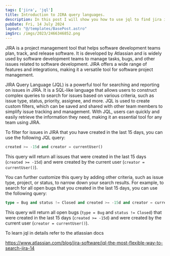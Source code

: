```yaml
---
tags: ['jira', 'jql']
title: Introduction to JIRA query languages.
description: In this post I will show you how to use jql to find jira issues.
pubDate: Fri, 14 July 2024
layout: "@/templates/BasePost.astro"
imgSrc: /imgs/2023/2466346852.png
---
```

JIRA is a project management tool that helps software development teams plan, track, and release software. It is developed by Atlassian and is widely used by software development teams to manage tasks, bugs, and other issues related to software development. JIRA offers a wide range of features and integrations, making it a versatile tool for software project management.


JIRA Query Language (JQL) is a powerful tool for searching and reporting on issues in JIRA. It is a SQL-like language that allows users to construct complex queries to search for issues based on various criteria, such as issue type, status, priority, assignee, and more. JQL is used to create custom filters, which can be saved and shared with other team members to simplify issue tracking and management. With JQL, users can quickly and easily retrieve the information they need, making it an essential tool for any team using JIRA.


To filter for issues in JIRA that you have created in the last 15 days, you can use the following JQL query:


```sql
created >= -15d and creator = currentUser()
```
This query will return all issues that were created in the last 15 days (`created >= -15d`) and were created by the current user (`creator = currentUser()`).

You can further customize this query by adding other criteria, such as issue type, project, or status, to narrow down your search results. For example, to search for all open bugs that you created in the last 15 days, you can use the following query:


```sql
type = Bug and status != Closed and created >= -15d and creator = currentUser()
```

This query will return all open bugs (`type = Bug` and `status != Closed`) that were created in the last 15 days (`created >= -15d`) and were created by the current user (`creator = currentUser()`).

To learn jql in details refer to the atlassian docs

https://www.atlassian.com/blog/jira-software/jql-the-most-flexible-way-to-search-jira-14

